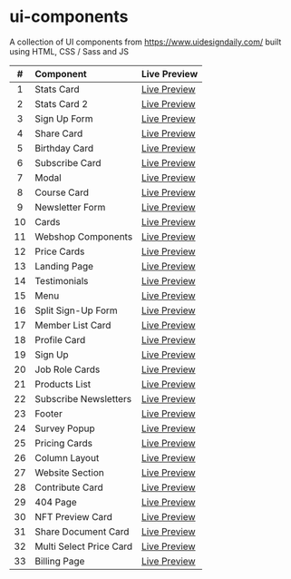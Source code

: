 # ui-components

A collection of UI components from https://www.uidesigndaily.com/ built using HTML, CSS / Sass and JS

|   #   | Component               | Live Preview                                                                           |
| :---: | :---------------------- | :------------------------------------------------------------------------------------- |
|   1   | Stats Card              | [Live Preview](https://mohammedyh.github.io/ui-components/Stats%20Card/)               |
|   2   | Stats Card 2            | [Live Preview](https://mohammedyh.github.io/ui-components/Stats%20Card%202/)           |
|   3   | Sign Up Form            | [Live Preview](https://mohammedyh.github.io/ui-components/Sign%20Up%20Form)            |
|   4   | Share Card              | [Live Preview](https://mohammedyh.github.io/ui-components/Share%20Card/)               |
|   5   | Birthday Card           | [Live Preview](https://mohammedyh.github.io/ui-components/Birthday%20Card)             |
|   6   | Subscribe Card          | [Live Preview](https://mohammedyh.github.io/ui-components/Subscribe%20Card)            |
|   7   | Modal                   | [Live Preview](https://mohammedyh.github.io/ui-components/Modal)                       |
|   8   | Course Card             | [Live Preview](https://mohammedyh.github.io/ui-components/Course%20Card)               |
|   9   | Newsletter Form         | [Live Preview](https://mohammedyh.github.io/ui-components/Newsletter%20Form)           |
|  10   | Cards                   | [Live Preview](https://mohammedyh.github.io/ui-components/Cards)                       |
|  11   | Webshop Components      | [Live Preview](https://mohammedyh.github.io/ui-components/Webshop%20Components)        |
|  12   | Price Cards             | [Live Preview](https://mohammedyh.github.io/ui-components/Price%20Cards)               |
|  13   | Landing Page            | [Live Preview](https://mohammedyh.github.io/ui-components/Landing%20Page)              |
|  14   | Testimonials            | [Live Preview](https://mohammedyh.github.io/ui-components/Testimonials)                |
|  15   | Menu                    | [Live Preview](https://mohammedyh.github.io/ui-components/Menu)                        |
|  16   | Split Sign-Up Form      | [Live Preview](https://mohammedyh.github.io/ui-components/Split%20Sign-Up)             |
|  17   | Member List Card        | [Live Preview](https://mohammedyh.github.io/ui-components/Member%20List%20Card)        |
|  18   | Profile Card            | [Live Preview](https://mohammedyh.github.io/ui-components/profile-card)                |
|  19   | Sign Up                 | [Live Preview](https://mohammedyh.github.io/ui-components/sign-up)                     |
|  20   | Job Role Cards          | [Live Preview](https://mohammedyh.github.io/ui-components/job-role-cards)              |
|  21   | Products List           | [Live Preview](https://mohammedyh.github.io/ui-components/products-list)               |
|  22   | Subscribe Newsletters   | [Live Preview](https://mohammedyh.github.io/ui-components/subscribe-newsletters)       |
|  23   | Footer                  | [Live Preview](https://mohammedyh.github.io/ui-components/footer)                      |
|  24   | Survey Popup            | [Live Preview](https://mohammedyh.github.io/ui-components/survey-popup/)               |
|  25   | Pricing Cards           | [Live Preview](https://mohammedyh.github.io/ui-components/pricing-cards/)              |
|  26   | Column Layout           | [Live Preview](https://mohammedyh.github.io/ui-components/card-layout/)                |
|  27   | Website Section         | [Live Preview](https://mohammedyh.github.io/ui-components/website-section/)            |
|  28   | Contribute Card         | [Live Preview](https://mohammedyh.github.io/ui-components/contribute-card/)            |
|  29   | 404 Page                | [Live Preview](https://mohammedyh.github.io/ui-components/404-page/)                   |
|  30   | NFT Preview Card        | [Live Preview](https://mohammedyh.github.io/ui-components/nft-preview-card/)           |
|  31   | Share Document Card     | [Live Preview](https://mohammedyh.github.io/ui-components/share-document-card/)        |
|  32   | Multi Select Price Card | [Live Preview](https://mohammedyh.github.io/ui-components/multi-select-price-card/src) |
|  33   | Billing Page            | [Live Preview](https://mohammedyh.github.io/ui-components/billing-page/src)            |

